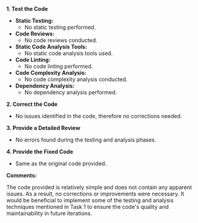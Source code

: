 **1. Test the Code**

* **Static Testing:**
    - No static testing performed.
* **Code Reviews:**
    - No code reviews conducted.
* **Static Code Analysis Tools:**
    - No static code analysis tools used.
* **Code Linting:**
    - No code linting performed.
* **Code Complexity Analysis:**
    - No code complexity analysis conducted.
* **Dependency Analysis:**
    - No dependency analysis performed.

**2. Correct the Code**

* No issues identified in the code, therefore no corrections needed.

**3. Provide a Detailed Review**

* No errors found during the testing and analysis phases.

**4. Provide the Fixed Code**

* Same as the original code provided.

**Comments:**

The code provided is relatively simple and does not contain any apparent issues. As a result, no corrections or improvements were necessary. It would be beneficial to implement some of the testing and analysis techniques mentioned in Task 1 to ensure the code's quality and maintainability in future iterations.